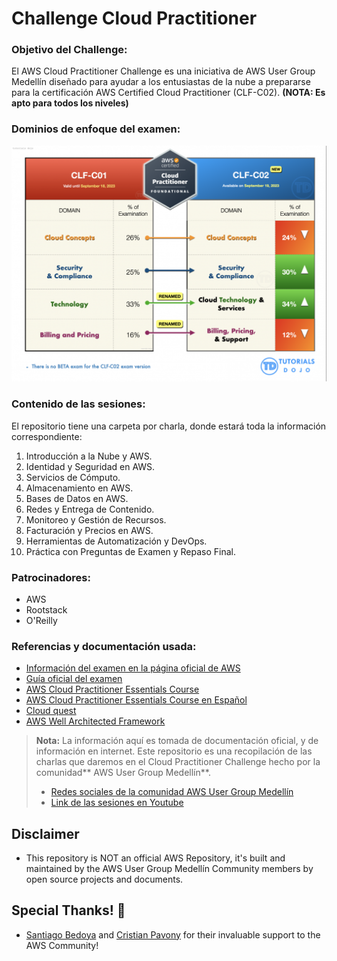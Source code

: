 # Challenge Cloud Practitioner

### Objetivo del Challenge:
El AWS Cloud Practitioner Challenge es una iniciativa de AWS User Group Medellín diseñado para ayudar a los entusiastas de la nube a prepararse para la certificación AWS Certified Cloud Practitioner (CLF-C02).
**(NOTA: Es apto para todos los niveles)**
### Dominios de enfoque del examen:
![dominios](./imagenes/dominios.png)

### Contenido de las sesiones:
El repositorio tiene una carpeta por charla, donde estará toda la información correspondiente:

1. Introducción a la Nube y AWS.
2. Identidad y Seguridad en AWS.
3. Servicios de Cómputo.
4. Almacenamiento en AWS.
5. Bases de Datos en AWS.
6. Redes y Entrega de Contenido.
7. Monitoreo y Gestión de Recursos.
8. Facturación y Precios en AWS.
9. Herramientas de Automatización y DevOps.
10. Práctica con Preguntas de Examen y Repaso Final.

### Patrocinadores:
- AWS
- Rootstack
- O'Reilly

### Referencias y documentación usada:
- [Información del examen en la página oficial de AWS](https://aws.amazon.com/es/certification/certified-cloud-practitioner/ "Información del examen en la página oficial de AWS")
- [Guía oficial del examen](https://d1.awsstatic.com/es_ES/training-and-certification/docs-cloud-practitioner/AWS-Certified-Cloud-Practitioner_Exam-Guide.pdf "Guía oficial del examen")
- [AWS Cloud Practitioner Essentials Course](https://explore.skillbuilder.aws/learn/courses/134/aws-cloud-practitioner-essentials/lessons/136404/aws-cloud-practitioner-essentials "AWS Cloud Practitioner Essentials Course")
- [AWS Cloud Practitioner Essentials Course en Español](https://explore.skillbuilder.aws/learn/courses/10455/aws-cloud-practitioner-essentials-espanol-de-espana/lessons/142384/fundamentos-de-la-nube-de-aws-para-profesionales "AWS Cloud Practitioner Essentials Course en Español")
- [Cloud quest](https://explore.skillbuilder.aws/learn/courses/11458/aws-cloud-quest-cloud-practitioner "Cloud quest")
- [AWS Well Architected Framework](https://docs.aws.amazon.com/es_es/wellarchitected/latest/framework/welcome.html "AWS Well Architected Framework")


> **Nota:** La información aquí es tomada de documentación oficial, y de información en internet.
> Este repositorio es una recopilación de las charlas que daremos en el Cloud Practitioner Challenge hecho por la comunidad** AWS User Group Medellín**.
> - [Redes sociales de la comunidad AWS User Group Medellín](https://linktr.ee/awsugmed "Redes sociales de la comunidad AWS User Group Medellín")
> - [Link de las sesiones en Youtube](https://www.youtube.com/playlist?list=PLhbdvasxz8wwO-b9nlRBYYzY6n5CvSOvj "Link de las sesiones en Youtube")


## Disclaimer

- This repository is NOT an official AWS Repository, it's built and maintained by the AWS User Group Medellín Community members by open source projects and documents.

## Special Thanks! 🙏

- [Santiago Bedoya](https://github.com/Santiago1023) and [Cristian Pavony](https://github.com/p4v0/) for their invaluable support to the AWS Community!